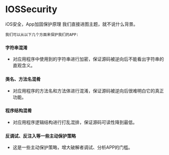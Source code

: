 # IOSSecurity
iOS安全，App加固保护原理
我们直接进图主题，就不说什么背景。

`我们可以从以下几个方面来保护我们的APP:`

### `字符串混淆`
* 对应用程序中使用到的字符串进行加密，保证源码被逆向后不能看出字符串的直观含义。

### `类名、方法名混肴`
* 对应用程序的方法名和方法体进行混淆，保证源码被逆向后很难明白它的真正功能。

### `程序结构混肴`
* 对应用程序逻辑结构进行打乱混排，保证源码可读性降到最低。

### `反调试、反注入等一些主动保护策略`
* 这是一些主动保护策略，增大破解者调试、分析APP的门槛。


###

